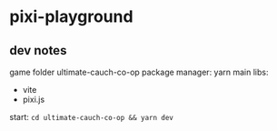 # pixi-playground

## dev notes
game folder ultimate-cauch-co-op
package manager: yarn
main libs:
- vite
- pixi.js


start:
`cd ultimate-cauch-co-op && yarn dev`